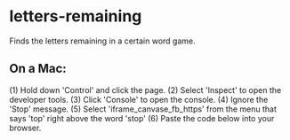 # letters-remaining
Finds the letters remaining in a certain word game.

## On a Mac:
(1) Hold down 'Control' and click the page.
(2) Select 'Inspect' to open the developer tools.
(3) Click 'Console' to open the console.
(4) Ignore the 'Stop' message.
(5) Select 'iframe_canvase_fb_https' from the menu that says 'top' right above the word 'stop'
(6) Paste the code below into your browser.
